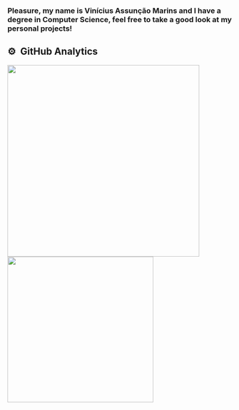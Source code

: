 ### Pleasure, my name is Vinícius Assunção Marins and I have a degree in Computer Science, feel free to take a good look at my personal projects!

## ⚙️ &nbsp;GitHub Analytics

<p align="left">
<img width="430em" src="https://github-readme-stats.vercel.app/api?username=ViniciusMarins&show_icons=true&theme=one_dark_pro" />
<img width="327em" src="https://github-readme-stats.vercel.app/api/top-langs/?username=ViniciusMarins&layout=compact&theme=one_dark_pro"/>
</p>
